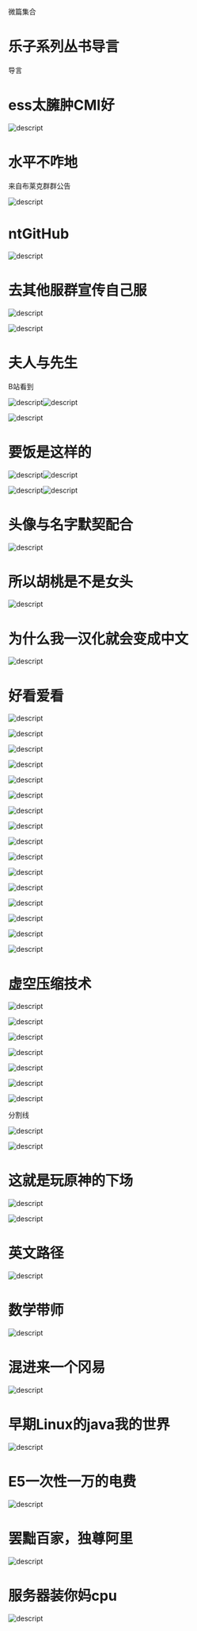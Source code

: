微篇集合

# 乐子系列丛书导言

导言

# ess太臃肿CMI好

![descript](others\微篇集合\20240217202306_0.png)

# 水平不咋地

来自布莱克群群公告

![descript](others\微篇集合\20240217202306_1.jpeg)

# ntGitHub

![descript](others\微篇集合\20240217202306_2.png)

# 去其他服群宣传自己服

![descript](others\微篇集合\20240217202306_3.png)

![descript](others\微篇集合\20240217202306_4.png)

# 夫人与先生

B站看到

![descript](others\微篇集合\20240217202306_5.jpeg)![descript](others\微篇集合\20240217202306_5.jpeg)

![descript](others\微篇集合\20240217202306_6.jpeg)

# 要饭是这样的

![descript](others\微篇集合\20240217202306_7.png)![descript](others\微篇集合\20240217202306_7.png)

![descript](others\微篇集合\20240217202306_8.png)![descript](others\微篇集合\20240217202306_8.png)

# 头像与名字默契配合

![descript](others\微篇集合\20240217202306_9.png)

# 所以胡桃是不是女头

![descript](others\微篇集合\20240217202306_10.jpeg)

# 为什么我一汉化就会变成中文

![descript](others\微篇集合\20240217202306_11.png)

# 好看爱看

![descript](others\微篇集合\20240217202306_12.png)

![descript](others\微篇集合\20240217202306_13.jpeg)

![descript](others\微篇集合\20240217202306_14.jpeg)

![descript](others\微篇集合\20240217202306_15.jpeg)

![descript](others\微篇集合\20240217202306_16.jpeg)

![descript](others\微篇集合\20240217202306_17.jpeg)

![descript](others\微篇集合\20240217202306_18.jpeg)

![descript](others\微篇集合\20240217202306_19.jpeg)

![descript](others\微篇集合\20240217202306_20.jpeg)

![descript](others\微篇集合\20240217202306_21.jpeg)

![descript](others\微篇集合\20240217202306_22.jpeg)

![descript](others\微篇集合\20240217202306_23.jpeg)

![descript](others\微篇集合\20240217202306_24.jpeg)

![descript](others\微篇集合\20240217202306_25.jpeg)

![descript](others\微篇集合\20240217202306_26.jpeg)

![descript](others\微篇集合\20240217202306_27.jpeg)

# 虚空压缩技术

![descript](others\微篇集合\20240217202306_28.png)

![descript](others\微篇集合\20240217202306_29.png)

![descript](others\微篇集合\20240217202306_30.png)

![descript](others\微篇集合\20240217202306_31.png)

![descript](others\微篇集合\20240217202306_32.png)

![descript](others\微篇集合\20240217202306_33.png)

![descript](others\微篇集合\20240217202306_34.png)

分割线

![descript](others\微篇集合\20240217202306_35.png)

![descript](others\微篇集合\20240217202306_36.png)

# 这就是玩原神的下场

![descript](others\微篇集合\20240217202306_37.png)

![descript](others\微篇集合\20240217202306_38.png)

# 英文路径

![descript](others\微篇集合\20240217202306_39.jpeg)

# 数学带师

![descript](others\微篇集合\20240217202306_40.jpeg)

# 混进来一个冈易

![descript](others\微篇集合\20240217202306_41.png)

# 早期Linux的java我的世界

![descript](others\微篇集合\20240217202306_42.jpeg)

# E5一次性一万的电费

![descript](others\微篇集合\20240217202306_43.jpeg)

# 罢黜百家，独尊阿里

![descript](others\微篇集合\20240217202306_44.jpeg)

# 服务器装你妈cpu

![descript](others\微篇集合\20240217202306_45.jpeg)

